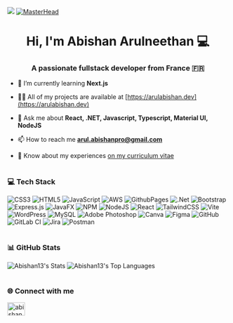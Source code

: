 [![](https://visitcount.itsvg.in/api?id=Abishan13&icon=0&color=0)](https://visitcount.itsvg.in)
[![MasterHead](https://media.licdn.com/dms/image/v2/D4E16AQH8WygoBKq1yw/profile-displaybackgroundimage-shrink_350_1400/profile-displaybackgroundimage-shrink_350_1400/0/1698335347163?e=1731542400&v=beta&t=T__FUjBG-kgk-Yh60B9klLPqfKHIqDD9Lg9YNFoZ9wE)](https://arulabishan.dev)
<h1 align="center">Hi, I'm Abishan Arulneethan 💻</h1>
<h3 align="center">A passionate fullstack developer from France 🇫🇷</h3>



- 🌱 I’m currently learning **Next.js**

- 👨‍💻 All of my projects are available at [https://arulabishan.dev](https://arulabishan.dev)

- 💬 Ask me about **React, .NET, Javascript, Typescript, Material UI, NodeJS**

- 📫 How to reach me **arul.abishanpro@gmail.com**

- 📄 Know about my experiences [on my curriculum vitae](https://drive.google.com/file/d/1IgR_zgr-BQgUrXma8Xr6Jvsic_nC3_po/view)

#

### 💻 Tech Stack
![CSS3](https://img.shields.io/badge/css3-%231572B6.svg?style=for-the-badge&logo=css3&logoColor=white) ![HTML5](https://img.shields.io/badge/html5-%23E34F26.svg?style=for-the-badge&logo=html5&logoColor=white) ![JavaScript](https://img.shields.io/badge/javascript-%23323330.svg?style=for-the-badge&logo=javascript&logoColor=%23F7DF1E) ![AWS](https://img.shields.io/badge/AWS-%23FF9900.svg?style=for-the-badge&logo=amazon-aws&logoColor=white) ![GithubPages](https://img.shields.io/badge/github%20pages-121013?style=for-the-badge&logo=github&logoColor=white) ![.Net](https://img.shields.io/badge/.NET-5C2D91?style=for-the-badge&logo=.net&logoColor=white) ![Bootstrap](https://img.shields.io/badge/bootstrap-%238511FA.svg?style=for-the-badge&logo=bootstrap&logoColor=white) ![Express.js](https://img.shields.io/badge/express.js-%23404d59.svg?style=for-the-badge&logo=express&logoColor=%2361DAFB) ![JavaFX](https://img.shields.io/badge/javafx-%23FF0000.svg?style=for-the-badge&logo=javafx&logoColor=white) ![NPM](https://img.shields.io/badge/NPM-%23CB3837.svg?style=for-the-badge&logo=npm&logoColor=white) ![NodeJS](https://img.shields.io/badge/node.js-6DA55F?style=for-the-badge&logo=node.js&logoColor=white) ![React](https://img.shields.io/badge/react-%2320232a.svg?style=for-the-badge&logo=react&logoColor=%2361DAFB) ![TailwindCSS](https://img.shields.io/badge/tailwindcss-%2338B2AC.svg?style=for-the-badge&logo=tailwind-css&logoColor=white) ![Vite](https://img.shields.io/badge/vite-%23646CFF.svg?style=for-the-badge&logo=vite&logoColor=white) ![WordPress](https://img.shields.io/badge/WordPress-%23117AC9.svg?style=for-the-badge&logo=WordPress&logoColor=white) ![MySQL](https://img.shields.io/badge/mysql-4479A1.svg?style=for-the-badge&logo=mysql&logoColor=white) ![Adobe Photoshop](https://img.shields.io/badge/adobe%20photoshop-%2331A8FF.svg?style=for-the-badge&logo=adobe%20photoshop&logoColor=white) ![Canva](https://img.shields.io/badge/Canva-%2300C4CC.svg?style=for-the-badge&logo=Canva&logoColor=white) ![Figma](https://img.shields.io/badge/figma-%23F24E1E.svg?style=for-the-badge&logo=figma&logoColor=white) ![GitHub](https://img.shields.io/badge/github-%23121011.svg?style=for-the-badge&logo=github&logoColor=white) ![GitLab CI](https://img.shields.io/badge/gitlab%20CI-%23181717.svg?style=for-the-badge&logo=gitlab&logoColor=white) ![Jira](https://img.shields.io/badge/jira-%230A0FFF.svg?style=for-the-badge&logo=jira&logoColor=white) ![Postman](https://img.shields.io/badge/Postman-FF6C37?style=for-the-badge&logo=postman&logoColor=white)
#

### 📊 GitHub Stats
![Abishan13's Stats](https://github-readme-stats.vercel.app/api?username=Abishan13&theme=react&show_icons=true&hide_border=false&count_private=true) 
![Abishan13's Top Languages](https://github-readme-stats.vercel.app/api/top-langs/?username=Abishan13&theme=react&show_icons=true&hide_border=false&layout=compact)
#

### 🌐 Connect with me

<p align="left">
<a href="https://linkedin.com/in/abishanarul" target="blank"><img align="center" src="https://raw.githubusercontent.com/rahuldkjain/github-profile-readme-generator/master/src/images/icons/Social/linked-in-alt.svg" alt="abishanarul" height="30" width="40" /></a>


